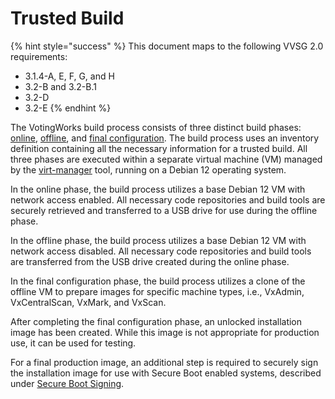 # Trusted Build

{% hint style="success" %}
This document maps to the following VVSG 2.0 requirements:

* 3.1.4-A, E, F, G, and H
* 3.2-B and 3.2-B.1
* 3.2-D
* 3.2-E
{% endhint %}

The VotingWorks build process consists of three distinct build phases: [online](online-phase.md), [offline](offline-phase.md), and [final configuration](final-configuration/). The build process uses an inventory definition containing all the necessary information for a trusted build. All three phases are executed within a separate virtual machine (VM) managed by the [virt-manager](https://virt-manager.org/) tool, running on a Debian 12 operating system.

In the online phase, the build process utilizes a base Debian 12 VM with network access enabled. All necessary code repositories and build tools are securely retrieved and transferred to a USB drive for use during the offline phase.

In the offline phase, the build process utilizes a base Debian 12 VM with network access disabled. All necessary code repositories and build tools are transferred from the USB drive created during the online phase.

In the final configuration phase, the build process utilizes a clone of the offline VM to prepare images for specific machine types, i.e., VxAdmin, VxCentralScan, VxMark, and VxScan.

After completing the final configuration phase, an unlocked installation image has been created. While this image is not appropriate for production use, it can be used for testing.

For a final production image, an additional step is required to securely sign the installation image for use with Secure Boot enabled systems, described under [Secure Boot Signing](final-configuration/secure-boot-signing.md).
